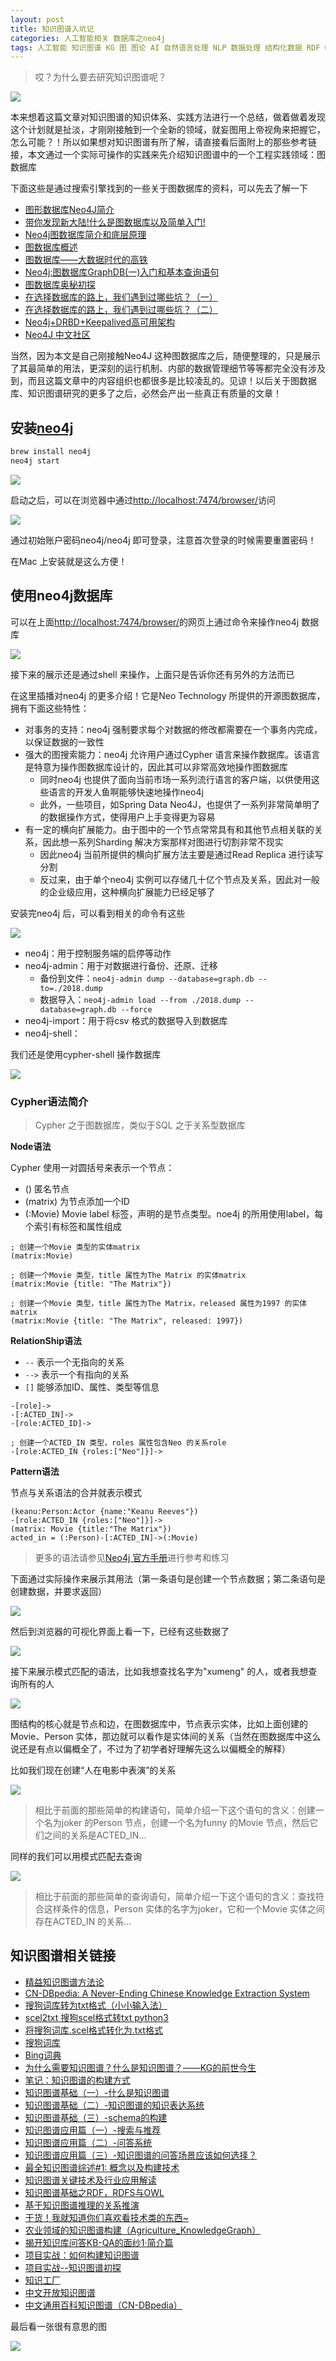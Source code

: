 ```yaml
---
layout: post
title: 知识图谱入坑记
categories: 人工智能相关 数据库之neo4j
tags: 人工智能 知识图谱 KG 图 图论 AI 自然语言处理 NLP 数据处理 结构化数据 RDF OWL Turtle JSON-LD 语义 上下文 数据库 知识提取 知识存储 知识表现 知识检索 图数据库 Neo4j OrientDB Stardog yago2 freebase CN-DBpedia Cypher 
---
```


>哎？为什么要去研究知识图谱呢？

![](../media/image/2018-08-20/01.png)

本来想着这篇文章对知识图谱的知识体系、实践方法进行一个总结，做着做着发现这个计划就是扯淡，才刚刚接触到一个全新的领域，就妄图用上帝视角来把握它，怎么可能？！所以如果想对知识图谱有所了解，请直接看后面附上的那些参考链接，本文通过一个实际可操作的实践来先介绍知识图谱中的一个工程实践领域：图数据库

下面这些是通过搜索引擎找到的一些关于图数据库的资料，可以先去了解一下

* [图形数据库Neo4J简介](https://www.cnblogs.com/loveis715/p/5277051.html)
* [带你发现新大陆!什么是图数据库以及简单入门!](https://blog.csdn.net/xlgen157387/article/details/79085901)
* [Neo4j图数据库简介和底层原理](https://www.cnblogs.com/bonelee/p/6211290.html)
* [图数据库概述](https://blog.csdn.net/chuchus/article/details/73249440)
* [图数据库——大数据时代的高铁](https://blog.csdn.net/heyc861221/article/details/80128421)
* [Neo4j:图数据库GraphDB(一)入门和基本查询语句](https://www.cnblogs.com/rongyux/p/5537028.html)
* [图数据库奥秘初探](https://www.jianshu.com/p/e236f90edaf7)
* [在选择数据库的路上，我们遇到过哪些坑？（一）](http://www.datayuan.cn/article/6397.htm)
* [在选择数据库的路上，我们遇到过哪些坑？（二）](http://www.datayuan.cn/article/6399.htm)
* [Neo4j+DRBD+Keepalived高可用架构](http://www.ywnds.com/?p=12199)
* [Neo4J 中文社区](http://neo4j.com.cn/)

当然，因为本文是自己刚接触Neo4J 这种图数据库之后，随便整理的，只是展示了其最简单的用法，更深刻的运行机制、内部的数据管理细节等等都完全没有涉及到，而且这篇文章中的内容组织也都很多是比较凌乱的。见谅！以后关于图数据库、知识图谱研究的更多了之后，必然会产出一些真正有质量的文章！

## 安装[neo4j](https://neo4j.com/)

```bash
brew install neo4j
neo4j start
```

![](../media/image/2018-08-20/02.png)

启动之后，可以在浏览器中通过[http://localhost:7474/browser/](http://localhost:7474/browser/)访问

![](../media/image/2018-08-20/03.png)

通过初始账户密码neo4j/neo4j 即可登录，注意首次登录的时候需要重置密码！

在Mac 上安装就是这么方便！

## 使用neo4j数据库

可以在上面[http://localhost:7474/browser/](http://localhost:7474/browser/)的网页上通过命令来操作neo4j 数据库

![](../media/image/2018-08-20/04.png)

接下来的展示还是通过shell 来操作，上面只是告诉你还有另外的方法而已

在这里插播对neo4j 的更多介绍！它是Neo Technology 所提供的开源图数据库，拥有下面这些特性：

* 对事务的支持：neo4j 强制要求每个对数据的修改都需要在一个事务内完成，以保证数据的一致性
* 强大的图搜索能力：neo4j 允许用户通过Cypher 语言来操作数据库。该语言是特意为操作图数据库设计的，因此其可以非常高效地操作图数据库
	* 同时neo4j 也提供了面向当前市场一系列流行语言的客户端，以供使用这些语言的开发人鱼啊能够快速地操作neo4j
	* 此外，一些项目，如Spring Data Neo4J，也提供了一系列非常简单明了的数据操作方式，使得用户上手变得更为容易
* 有一定的横向扩展能力。由于图中的一个节点常常具有和其他节点相关联的关系，因此想一系列Sharding 解决方案那样对图进行切割非常不现实
	* 因此neo4j 当前所提供的横向扩展方法主要是通过Read Replica 进行读写分割
	* 反过来，由于单个neo4j 实例可以存储几十亿个节点及关系，因此对一般的企业级应用，这种横向扩展能力已经足够了

安装完neo4j 后，可以看到相关的命令有这些

![](../media/image/2018-08-20/05.png)

* neo4j：用于控制服务端的启停等动作
* neo4j-admin：用于对数据进行备份、还原、迁移
	* 备份到文件：`neo4j-admin dump --database=graph.db --to=./2018.dump`
	* 数据导入：`neo4j-admin load --from ./2018.dump --database=graph.db --force`
* neo4j-import：用于将csv 格式的数据导入到数据库
* neo4j-shell：

我们还是使用cypher-shell 操作数据库

![](../media/image/2018-08-20/06.png)

### Cypher语法简介

>Cypher 之于图数据库，类似于SQL 之于关系型数据库

**Node语法**

Cypher 使用一对圆括号来表示一个节点：

* () 匿名节点
* (matrix) 为节点添加一个ID
* (:Movie) Movie label 标签，声明的是节点类型。noe4j 的所用使用label，每个索引有标签和属性组成

```cypher
; 创建一个Movie 类型的实体matrix
(matrix:Movie)

; 创建一个Movie 类型，title 属性为The Matrix 的实体matrix
(matrix:Movie {title: "The Matrix"})

; 创建一个Movie 类型，title 属性为The Matrix，released 属性为1997 的实体matrix
(matrix:Movie {title: "The Matrix", released: 1997})
```

**RelationShip语法**

* ``--`` 表示一个无指向的关系
* ``-->`` 表示一个有指向的关系
* ``[]`` 能够添加ID、属性、类型等信息

```cypher
-[role]->
-[:ACTED_IN]->
-[role:ACTED_ID]->

; 创建一个ACTED_IN 类型，roles 属性包含Neo 的关系role
-[role:ACTED_IN {roles:["Neo"]}]->
```

**Pattern语法**

节点与关系语法的合并就表示模式

```cypher
(keanu:Person:Actor {name:"Keanu Reeves"})
-[role:ACTED_IN {roles:["Neo"]}]->
(matrix: Movie {title:"The Matrix"})
acted_in = (:Person)-[:ACTED_IN]->(:Movie)
```

>更多的语法请参见[Neo4j 官方手册](https://neo4j.com/docs/)进行参考和练习

下面通过实际操作来展示其用法（第一条语句是创建一个节点数据；第二条语句是创建数据，并要求返回）

![](../media/image/2018-08-20/07.png)

然后到浏览器的可视化界面上看一下，已经有这些数据了

![](../media/image/2018-08-20/08.png)

接下来展示模式匹配的语法，比如我想查找名字为"xumeng" 的人，或者我想查询所有的人

![](../media/image/2018-08-20/09.png)

图结构的核心就是节点和边，在图数据库中，节点表示实体，比如上面创建的Movie、Person 实体，那边就可以看作是实体间的关系（当然在图数据库中这么说还是有点以偏概全了，不过为了初学者好理解先这么以偏概全的解释）

比如我们现在创建“人在电影中表演”的关系

![](../media/image/2018-08-20/10.png)

>相比于前面的那些简单的构建语句，简单介绍一下这个语句的含义：创建一个名为joker 的Person 节点，创建一个名为funny 的Movie 节点，然后它们之间的关系是ACTED\_IN...

同样的我们可以用模式匹配去查询

![](../media/image/2018-08-20/11.png)

>相比于前面的那些简单的查询语句，简单介绍一下这个语句的含义：查找符合这样条件的信息，Person 实体的名字为joker，它和一个Movie 实体之间存在ACTED\_IN 的关系...

## 知识图谱相关链接

* [精益知识图谱方法论](../download/20180820/ccks.pdf)
* [CN-DBpedia: A Never-Ending Chinese Knowledge Extraction System](../download/20180820/CN-DBpedia-System.pdf)
* [搜狗词库转为txt格式（小小输入法）](https://blog.csdn.net/zhangzhenhu/article/details/7014271)
* [scel2txt 搜狗scel格式转txt python3](https://blog.csdn.net/cFarmerReally/article/details/78149648)
* [将搜狗词库.scel格式转化为.txt格式](https://www.cnblogs.com/clover-siyecao/p/5736280.html)
* [搜狗词库](https://pinyin.sogou.com/dict/)
* [Bing词典](https://cn.bing.com/dict?FORM=HDRSC6)
* [为什么需要知识图谱？什么是知识图谱？——KG的前世今生](https://zhuanlan.zhihu.com/p/31726910)
* [笔记：知识图谱的构建方式](https://blog.csdn.net/class_guy/article/details/79152987)
* [知识图谱基础（一）-什么是知识图谱](https://www.jianshu.com/p/cd937f20bf55)
* [知识图谱基础（二）-知识图谱的知识表达系统](https://www.jianshu.com/p/941dc6d7e760)
* [知识图谱基础（三）-schema的构建](https://www.jianshu.com/p/704e935c98a9)
* [知识图谱应用篇（一）-搜索与推荐](https://www.jianshu.com/p/801f0d90b155)
* [知识图谱应用篇（二）-问答系统](https://www.jianshu.com/p/ed36c3576d54)
* [知识图谱应用篇（三）-知识图谱的问答场景应该如何选择？](https://www.jianshu.com/p/2e73f56babca)
* [最全知识图谱综述#1: 概念以及构建技术](http://www.dataguru.cn/article-12218-1.html)
* [知识图谱关键技术及行业应用解读](https://blog.csdn.net/imgxr/article/details/80130110)
* [知识图谱基础之RDF，RDFS与OWL](https://blog.csdn.net/u011801161/article/details/78833958)
* [基于知识图谱推理的关系推演](https://zhuanlan.zhihu.com/p/42340077)
* [干货！我就知道你们喜欢看技术类的东西~](https://zhuanlan.zhihu.com/p/41486134)
* [农业领域的知识图谱构建（Agriculture_KnowledgeGraph）](https://blog.csdn.net/kjcsdnblog/article/details/79747460)
* [揭开知识库问答KB-QA的面纱1·简介篇](https://zhuanlan.zhihu.com/p/25735572)
* [项目实战：如何构建知识图谱](https://zhuanlan.zhihu.com/p/29332977)
* [项目实战--知识图谱初探](http://www.shuang0420.com/2017/09/05/项目实战-知识图谱初探/)
* [知识工厂](http://kw.fudan.edu.cn/)
* [中文开放知识图谱](http://openkg.cn/organization)
* [中文通用百科知识图谱（CN-DBpedia）](http://openkg.cn/dataset/cndbpedia)

最后看一张很有意思的图

![](../media/image/2018-08-20/00.png)
